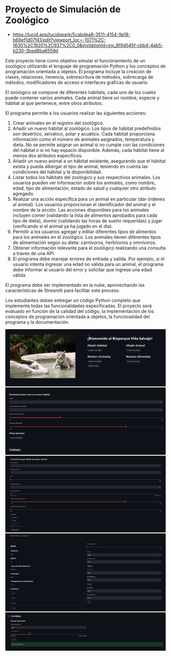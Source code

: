 # Proyecto de Simulación de Zoológico

- https://lucid.app/lucidspark/5cabdea8-3511-4154-9a18-b69ef1d07f41/edit?viewport_loc=-1071%2C-1630%2C1920%2C937%2C0_0&invitationId=inv_8f9d545f-cbb4-4ab5-b230-3bed8ba6559d

Este proyecto tiene como objetivo simular el funcionamiento de un zoológico utilizando el lenguaje de programación Python y los conceptos de programación orientada a objetos. El programa incluye la creación de clases, relaciones, herencia, sobrescritura de métodos, sobrecarga de métodos, modificadores de acceso e interfaces gráficas de usuario.

El zoológico se compone de diferentes hábitats, cada uno de los cuales puede contener varios animales. Cada animal tiene un nombre, especie y hábitat al que pertenece, entre otros atributos.

El programa permite a los usuarios realizar las siguientes acciones:

1. Crear animales en el registro del zoológico.
2. Añadir un nuevo hábitat al zoológico. Los tipos de hábitat predefinidos son desértico, selvático, polar y acuático. Cada hábitat proporciona información como el número de animales asignados, temperatura y dieta. No se permite asignar un animal si no cumple con las condiciones del hábitat o si no hay espacio disponible. Además, cada hábitat tiene al menos dos atributos específicos.
3. Añadir un nuevo animal a un hábitat existente, asegurando que el hábitat exista y pueda albergar el tipo de animal, teniendo en cuenta las condiciones del hábitat y la disponibilidad.
4. Listar todos los hábitats del zoológico y sus respectivos animales. Los usuarios pueden ver información sobre los animales, como nombre, edad, tipo de alimentación, estado de salud y cualquier otro atributo agregado.
5. Realizar una acción específica para un animal en particular (dar órdenes al animal). Los usuarios proporcionan el identificador del animal y el nombre de la acción. Las acciones disponibles para los animales incluyen comer (validando la lista de alimentos aprobados para cada tipo de dieta), dormir (validando las horas de sueño requeridas) y jugar (verificando si el animal ya ha jugado en el día).
6. Permitir a los usuarios agregar y editar diferentes tipos de alimentos para los animales en el zoológico. Los animales tienen diferentes tipos de alimentación según su dieta: carnívoros, herbívoros y omnívoros.
7. Obtener información relevante para el zoológico realizando una consulta a través de una API.
8. El programa debe manejar errores de entrada y salida. Por ejemplo, si el usuario intenta ingresar una edad no válida para un animal, el programa debe informar al usuario del error y solicitar que ingrese una edad válida.

El programa debe ser implementado en la nube, aprovechando las características de Streamlit para facilitar este proceso.

Los estudiantes deben entregar un código Python completo que implemente todas las funcionalidades especificadas. El proyecto será evaluado en función de la calidad del código, la implementación de los conceptos de programación orientada a objetos, la funcionalidad del programa y la documentación.


![Menu Inicial](img/Screenshot_1.png)
![Menu Inicial](img/Screenshot_2.png)
![Menu Inicial](img/Screenshot_3.png)
![Menu Inicial](img/Screenshot_4.png)
![Menu Inicial](img/Screenshot_5.png)